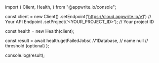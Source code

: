 import { Client, Health,  } from "@appwrite.io/console";

const client = new Client()
    .setEndpoint('https://cloud.appwrite.io/v1') // Your API Endpoint
    .setProject('&lt;YOUR_PROJECT_ID&gt;'); // Your project ID

const health = new Health(client);

const result = await health.getFailedJobs(
    .V1Database, // name
    null // threshold (optional)
);

console.log(result);
